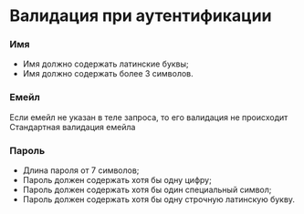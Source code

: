 # Валидация при аутентификации

### Имя

- Имя должно содержать латинские буквы;
- Имя должно содержать более 3 символов.

### Емейл

Если емейл не указан в теле запроса, то его валидация не происходит
Стандартная валидация емейла

### Пароль

- Длина пароля от 7 символов;
- Пароль должен содержать хотя бы одну цифру;
- Пароль должен содержать хотя бы один специальный символ;
- Пароль должен содержать хотя бы одну строчную латинскую букву.
